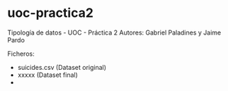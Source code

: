 # uoc-practica2
Tipología de datos - UOC - Práctica 2
Autores: Gabriel Paladines y Jaime Pardo

Ficheros:
- suicides.csv (Dataset original)
- xxxxx (Dataset final)
- 
